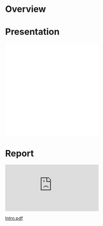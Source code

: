 # Overview

# Presentation

<embed src="/assignments/Module_3/Fache_Lovejoy_UG2_Final%20Presentation.pdf">

<embed src="assignments/Module_3/Fache_Lovejoy_UG2_Final%20Presentation.pdf">

# Report

<embed src="https://github.com/alexanderfache6/TCGA-kidney/blob/master/assignments/Module_3/Fache_Lovejoy_UG2_Final%20Presentation.pdf">



[Intro.pdf](https://github.com/alexanderfache6/TCGA-kidney/blob/master/assignments/Module_3/Fache_Lovejoy_UG2_Final%20Presentation.pdf)
